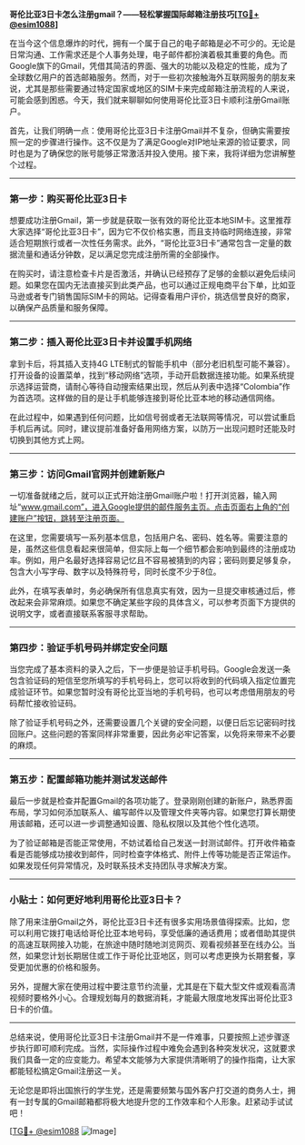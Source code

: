 **哥伦比亚3日卡怎么注册gmail？——轻松掌握国际邮箱注册技巧[[TG💪+ @esim1088](https://t.me/s/esim1088)]**

在当今这个信息爆炸的时代，拥有一个属于自己的电子邮箱是必不可少的。无论是日常沟通、工作需求还是个人事务处理，电子邮件都扮演着极其重要的角色。而Google旗下的Gmail，凭借其简洁的界面、强大的功能以及稳定的性能，成为了全球数亿用户的首选邮箱服务。然而，对于一些初次接触海外互联网服务的朋友来说，尤其是那些需要通过特定国家或地区的SIM卡来完成邮箱注册流程的人来说，可能会感到困惑。今天，我们就来聊聊如何使用哥伦比亚3日卡顺利注册Gmail账户。

首先，让我们明确一点：使用哥伦比亚3日卡注册Gmail并不复杂，但确实需要按照一定的步骤进行操作。这不仅是为了满足Google对IP地址来源的验证要求，同时也是为了确保您的账号能够正常激活并投入使用。接下来，我将详细为您讲解整个过程。

---

### **第一步：购买哥伦比亚3日卡**
想要成功注册Gmail，第一步就是获取一张有效的哥伦比亚本地SIM卡。这里推荐大家选择“哥伦比亚3日卡”，因为它不仅价格实惠，而且支持临时网络连接，非常适合短期旅行或者一次性任务需求。此外，“哥伦比亚3日卡”通常包含一定量的数据流量和通话分钟数，足以满足您完成注册所需的全部操作。

在购买时，请注意检查卡片是否激活，并确认已经预存了足够的金额以避免后续问题。如果您在国内无法直接买到此类产品，也可以通过正规电商平台下单，比如亚马逊或者专门销售国际SIM卡的网站。记得查看用户评价，挑选信誉良好的商家，以确保产品质量和服务保障。

---

### **第二步：插入哥伦比亚3日卡并设置手机网络**
拿到卡后，将其插入支持4G LTE制式的智能手机中（部分老旧机型可能不兼容）。打开设备的设置菜单，找到“移动网络”选项，手动开启数据连接功能。如果系统提示选择运营商，请耐心等待自动搜索结果出现，然后从列表中选择“Colombia”作为首选项。这样做的目的是让手机能够连接到哥伦比亚本地的移动通信网络。

在此过程中，如果遇到任何问题，比如信号弱或者无法联网等情况，可以尝试重启手机后再试。同时，建议提前准备好备用网络方案，以防万一出现问题时还能及时切换到其他方式上网。

---

### **第三步：访问Gmail官网并创建新账户**
一切准备就绪之后，就可以正式开始注册Gmail账户啦！打开浏览器，输入网址“www.gmail.com”，进入Google提供的邮件服务主页。点击页面右上角的“创建账户”按钮，跳转至注册页面。

在这里，您需要填写一系列基本信息，包括用户名、密码、姓名等。需要注意的是，虽然这些信息看起来很简单，但实际上每一个细节都会影响到最终的注册成功率。例如，用户名最好选择容易记忆且不容易被猜到的内容；密码则要足够复杂，包含大小写字母、数字以及特殊符号，同时长度不少于8位。

此外，在填写表单时，务必确保所有信息真实有效，因为一旦提交审核通过后，修改起来会非常麻烦。如果您不确定某些字段的具体含义，可以参考页面下方提供的说明文字，或者直接联系客服寻求帮助。

---

### **第四步：验证手机号码并绑定安全问题**
当您完成了基本资料的录入之后，下一步便是验证手机号码。Google会发送一条包含验证码的短信至您所填写的手机号码上，您可以将收到的代码填入指定位置完成验证环节。如果您暂时没有哥伦比亚当地的手机号码，也可以考虑借用朋友的号码帮忙接收验证码。

除了验证手机号码之外，还需要设置几个关键的安全问题，以便日后忘记密码时找回账户。这些问题的答案同样非常重要，因此务必牢记答案，以免将来带来不必要的麻烦。

---

### **第五步：配置邮箱功能并测试发送邮件**
最后一步就是检查并配置Gmail的各项功能了。登录刚刚创建的新账户，熟悉界面布局，学习如何添加联系人、编写邮件以及管理文件夹等内容。如果您打算长期使用该邮箱，还可以进一步调整通知设置、隐私权限以及其他个性化选项。

为了验证邮箱是否能正常使用，不妨试着给自己发送一封测试邮件。打开收件箱查看是否能够成功接收到邮件，同时检查字体格式、附件上传等功能是否正常运作。如果发现任何异常情况，及时联系技术支持团队寻求解决方案。

---

### **小贴士：如何更好地利用哥伦比亚3日卡？**
除了用来注册Gmail之外，哥伦比亚3日卡还有很多实用场景值得探索。比如，您可以利用它拨打电话给哥伦比亚本地号码，享受低廉的通话费用；或者借助其提供的高速互联网接入功能，在旅途中随时随地浏览网页、观看视频甚至在线办公。当然，如果您计划长期居住或工作于哥伦比亚地区，则可以考虑更换为长期套餐，享受更加优惠的价格和服务。

另外，提醒大家在使用过程中要注意节约流量，尤其是在下载大型文件或观看高清视频时要格外小心。合理规划每月的数据消耗，才能最大限度地发挥出哥伦比亚3日卡的价值。

---

总结来说，使用哥伦比亚3日卡注册Gmail并不是一件难事，只要按照上述步骤逐步执行即可顺利完成。当然，实际操作过程中难免会遇到各种突发状况，这就要求我们具备一定的应变能力。希望本文能够为大家提供清晰明了的操作指南，让大家都能轻松搞定Gmail注册这一关。

无论您是即将出国旅行的学生党，还是需要频繁与国外客户打交道的商务人士，拥有一封专属的Gmail邮箱都将极大地提升您的工作效率和个人形象。赶紧动手试试吧！

[[TG💪+ @esim1088](https://t.me/s/esim1088) ![Image](https://i.postimg.cc/4NQfJmqS/Snipaste-2025-05-13-00-14-12.png)]